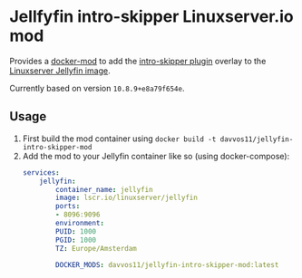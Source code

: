  # Jellfyfin intro-skipper Linuxserver.io mod

 Provides a [docker-mod](https://github.com/linuxserver/docker-mods) to add the [intro-skipper plugin](https://github.com/ConfusedPolarBear/intro-skipper) overlay to the [Linuxserver Jellyfin image](https://hub.docker.com/r/linuxserver/jellyfin).

 Currently based on version `10.8.9+e8a79f654e`.

 ## Usage
 1. First build the mod container using `docker build -t davvos11/jellyfin-intro-skipper-mod`
 2. Add the mod to your Jellyfin container like so (using docker-compose):
    ```yml
    services:
        jellyfin:
            container_name: jellyfin
            image: lscr.io/linuxserver/jellyfin
            ports:
            - 8096:9096
            environment:
            PUID: 1000
            PGID: 1000
            TZ: Europe/Amsterdam
            
            DOCKER_MODS: davvos11/jellyfin-intro-skipper-mod:latest
    ```
